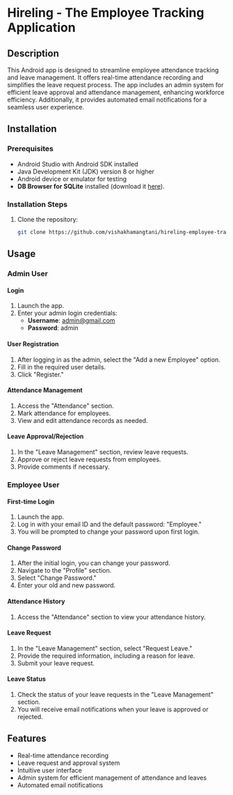 
# Hireling - The Employee Tracking Application

## Description
This Android app is designed to streamline employee attendance tracking and leave management. It offers real-time attendance recording and simplifies the leave request process. The app includes an admin system for efficient leave approval and attendance management, enhancing workforce efficiency. Additionally, it provides automated email notifications for a seamless user experience.


## Installation
### Prerequisites
- Android Studio with Android SDK installed
- Java Development Kit (JDK) version 8 or higher
- Android device or emulator for testing
-  **DB Browser for SQLite** installed (download it [here](https://sqlitebrowser.org/dl/)).


### Installation Steps

1. Clone the repository:
   ```sh
   git clone https://github.com/vishakhamangtani/hireling-employee-tracking-application
   

## Usage

### Admin User

#### Login
1. Launch the app.
2. Enter your admin login credentials:
   - **Username**: admin@gmail.com
   - **Password**: admin


#### User Registration
1. After logging in as the admin, select the "Add a new Employee" option.
2. Fill in the required user details.
3. Click "Register."


#### Attendance Management
1. Access the "Attendance" section.
2. Mark attendance for employees.
3. View and edit attendance records as needed.

#### Leave Approval/Rejection
1. In the "Leave Management" section, review leave requests.
2. Approve or reject leave requests from employees.
3. Provide comments if necessary.

### Employee User

#### First-time Login
1. Launch the app.
2. Log in with your email ID and the default password: "Employee."
3. You will be prompted to change your password upon first login.


#### Change Password
1. After the initial login, you can change your password.
2. Navigate to the "Profile" section.
3. Select "Change Password."
4. Enter your old and new password.


#### Attendance History
1. Access the "Attendance" section to view your attendance history.

#### Leave Request
1. In the "Leave Management" section, select "Request Leave."
2. Provide the required information, including a reason for leave.
3. Submit your leave request.

#### Leave Status
1. Check the status of your leave requests in the "Leave Management" section.
2. You will receive email notifications when your leave is approved or rejected.

## Features
- Real-time attendance recording
- Leave request and approval system
- Intuitive user interface
- Admin system for efficient management of attendance and leaves
- Automated email notifications


